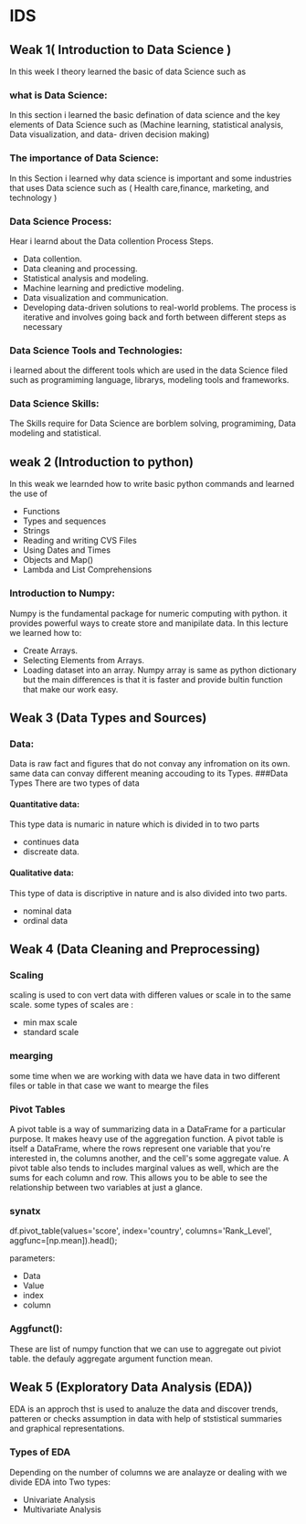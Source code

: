 # IDS
## Weak 1( Introduction to Data Science )

In this week I theory learned the basic of data Science such as 
### what is Data Science:
In this section i learned the basic defination of data science and the key elements of Data Science such as (Machine learning, statistical analysis, Data visualization, and data-
driven decision making)

### The importance of Data Science:
In this Section i learned why data science is important and some industries that uses Data science such as ( Health care,finance, marketing, and technology )

### Data Science Process:
Hear i learnd about the Data collention Process Steps.
* Data collention.
* Data cleaning and processing.  
* Statistical analysis and modeling.
* Machine learning and predictive modeling.
* Data visualization and communication.
* Developing data-driven solutions to real-world problems.
The process is iterative and involves going back and forth between different steps as necessary
### Data Science Tools and Technologies:
i learned about the different tools which are used in the data Science filed such as programiming language, librarys, modeling tools and frameworks.
### Data Science Skills:
The Skills require for Data Science are borblem solving, programiming, Data modeling and statistical.

## weak 2 (Introduction to python)
In this weak we learnded how to write basic python commands and learned the use of 
* Functions
* Types and sequences
* Strings
* Reading and writing CVS Files
* Using Dates and Times
* Objects and Map()
* Lambda and List Comprehensions

### Introduction to Numpy:
Numpy is the fundamental package for numeric computing with python. it provides powerful ways to create store and manipilate data. In this lecture we learned how to:
* Create Arrays.
* Selecting Elements from Arrays.
* Loading dataset into an array.
Numpy array is same as python dictionary but the main differences is that it is faster and provide bultin function that make our work easy.
## Weak 3 (Data Types and Sources)
### Data:
 Data is raw fact and figures that do not convay any infromation on its own. same data can convay different meaning accouding to its Types. 
 ###Data Types
 There are two types of data
 #### Quantitative data:
 This type data is numaric in nature which is divided in to two parts 
 * continues data
 * discreate data.

 #### Qualitative data:
 This type of data is discriptive in nature and is also divided into two parts.
 * nominal data
 * ordinal data

## Weak 4 (Data Cleaning and Preprocessing)
### Scaling
scaling is used to con vert data with differen values or scale in to the same scale. 
some types of scales are :
* min max scale
* standard scale
### mearging
some time when we are working with data we have data in two different files or table in that case we want to mearge the files

### Pivot Tables

A pivot table is a way of summarizing data in a DataFrame for a particular purpose. It makes heavy use of the aggregation function. A pivot table is itself a DataFrame, where the rows represent one variable that you're interested in, the columns another, and the cell's some aggregate value. A pivot table also tends to includes marginal values as well, which are the sums for each column and row. This allows you to be able to see the relationship between two variables at just a glance.
### synatx 
df.pivot_table(values='score', index='country', columns='Rank_Level', aggfunc=[np.mean]).head();

parameters:
* Data
* Value 
* index
* column
### Aggfunct():
These are list of numpy function that we can use to aggregate out piviot table. the defauly aggregate argument function mean.

## Weak 5 (Exploratory Data Analysis (EDA))
EDA is an approch thst is used to analuze the data and discover trends, patteren or checks assumption in data with help of ststistical summaries and graphical representations.
### Types of EDA
 Depending on the number of columns we are analayze or dealing with we divide EDA into Two types:
 * Univariate Analysis
 * Multivariate Analysis

  
